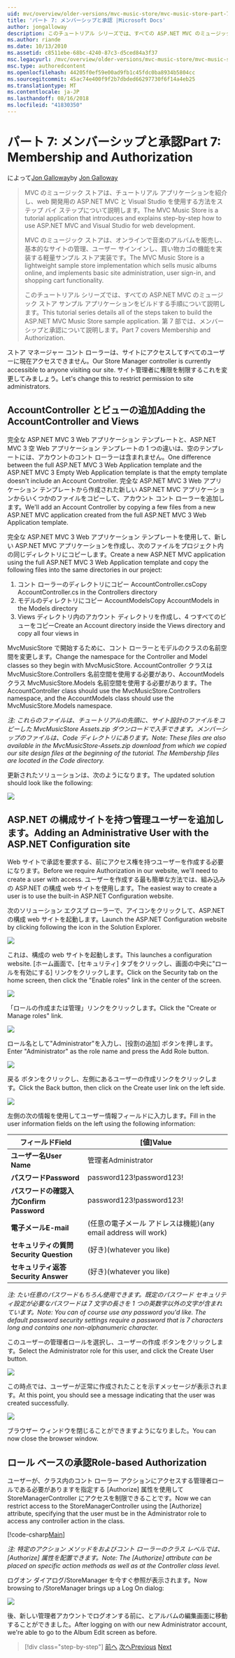 ```yaml
---
uid: mvc/overview/older-versions/mvc-music-store/mvc-music-store-part-7
title: 'パート 7: メンバーシップと承認 |Microsoft Docs'
author: jongalloway
description: このチュートリアル シリーズでは、すべての ASP.NET MVC のミュージック ストア サンプル アプリケーションをビルドする手順について説明します。 第 7 部では、メンバーシップと承認について説明します。
ms.author: riande
ms.date: 10/13/2010
ms.assetid: c8511ebe-68bc-4240-87c3-d5ced84a3f37
msc.legacyurl: /mvc/overview/older-versions/mvc-music-store/mvc-music-store-part-7
msc.type: authoredcontent
ms.openlocfilehash: 44205f0ef59e00ad9fb1c45fdc0ba8934b5804cc
ms.sourcegitcommit: 45ac74e400f9f2b7dbded66297730f6f14a4eb25
ms.translationtype: MT
ms.contentlocale: ja-JP
ms.lasthandoff: 08/16/2018
ms.locfileid: "41830350"
---
```

<a name="part-7-membership-and-authorization"></a><span data-ttu-id="f9c7a-104">パート 7: メンバーシップと承認</span><span class="sxs-lookup"><span data-stu-id="f9c7a-104">Part 7: Membership and Authorization</span></span>
====================
<span data-ttu-id="f9c7a-105">によって[Jon Galloway](https://github.com/jongalloway)</span><span class="sxs-lookup"><span data-stu-id="f9c7a-105">by [Jon Galloway](https://github.com/jongalloway)</span></span>

> <span data-ttu-id="f9c7a-106">MVC のミュージック ストアは、チュートリアル アプリケーションを紹介し、web 開発用の ASP.NET MVC と Visual Studio を使用する方法をステップ バイ ステップについて説明します。</span><span class="sxs-lookup"><span data-stu-id="f9c7a-106">The MVC Music Store is a tutorial application that introduces and explains step-by-step how to use ASP.NET MVC and Visual Studio for web development.</span></span>  
>   
> <span data-ttu-id="f9c7a-107">MVC のミュージック ストアは、オンラインで音楽のアルバムを販売し、基本的なサイトの管理、ユーザー サインインし、買い物カゴの機能を実装する軽量サンプル ストア実装です。</span><span class="sxs-lookup"><span data-stu-id="f9c7a-107">The MVC Music Store is a lightweight sample store implementation which sells music albums online, and implements basic site administration, user sign-in, and shopping cart functionality.</span></span>  
>   
> <span data-ttu-id="f9c7a-108">このチュートリアル シリーズでは、すべての ASP.NET MVC のミュージック ストア サンプル アプリケーションをビルドする手順について説明します。</span><span class="sxs-lookup"><span data-stu-id="f9c7a-108">This tutorial series details all of the steps taken to build the ASP.NET MVC Music Store sample application.</span></span> <span data-ttu-id="f9c7a-109">第 7 部では、メンバーシップと承認について説明します。</span><span class="sxs-lookup"><span data-stu-id="f9c7a-109">Part 7 covers Membership and Authorization.</span></span>


<span data-ttu-id="f9c7a-110">ストア マネージャー コント ローラーは、サイトにアクセスしてすべてのユーザーに現在アクセスできません。</span><span class="sxs-lookup"><span data-stu-id="f9c7a-110">Our Store Manager controller is currently accessible to anyone visiting our site.</span></span> <span data-ttu-id="f9c7a-111">サイト管理者に権限を制限するこれを変更してみましょう。</span><span class="sxs-lookup"><span data-stu-id="f9c7a-111">Let's change this to restrict permission to site administrators.</span></span>

## <a name="adding-the-accountcontroller-and-views"></a><span data-ttu-id="f9c7a-112">AccountController とビューの追加</span><span class="sxs-lookup"><span data-stu-id="f9c7a-112">Adding the AccountController and Views</span></span>

<span data-ttu-id="f9c7a-113">完全な ASP.NET MVC 3 Web アプリケーション テンプレートと、ASP.NET MVC 3 空 Web アプリケーション テンプレートの 1 つの違いは、空のテンプレートには、アカウントのコント ローラーは含まれません。</span><span class="sxs-lookup"><span data-stu-id="f9c7a-113">One difference between the full ASP.NET MVC 3 Web Application template and the ASP.NET MVC 3 Empty Web Application template is that the empty template doesn't include an Account Controller.</span></span> <span data-ttu-id="f9c7a-114">完全な ASP.NET MVC 3 Web アプリケーション テンプレートから作成された新しい ASP.NET MVC アプリケーションからいくつかのファイルをコピーして、アカウント コント ローラーを追加します。</span><span class="sxs-lookup"><span data-stu-id="f9c7a-114">We'll add an Account Controller by copying a few files from a new ASP.NET MVC application created from the full ASP.NET MVC 3 Web Application template.</span></span>

<span data-ttu-id="f9c7a-115">完全な ASP.NET MVC 3 Web アプリケーション テンプレートを使用して、新しい ASP.NET MVC アプリケーションを作成し、次のファイルをプロジェクト内の同じディレクトリにコピーします。</span><span class="sxs-lookup"><span data-stu-id="f9c7a-115">Create a new ASP.NET MVC application using the full ASP.NET MVC 3 Web Application template and copy the following files into the same directories in our project:</span></span>

1. <span data-ttu-id="f9c7a-116">コント ローラーのディレクトリにコピー AccountController.cs</span><span class="sxs-lookup"><span data-stu-id="f9c7a-116">Copy AccountController.cs in the Controllers directory</span></span>
2. <span data-ttu-id="f9c7a-117">モデルのディレクトリにコピー AccountModels</span><span class="sxs-lookup"><span data-stu-id="f9c7a-117">Copy AccountModels in the Models directory</span></span>
3. <span data-ttu-id="f9c7a-118">Views ディレクトリ内のアカウント ディレクトリを作成し、4 つすべてのビューをコピー</span><span class="sxs-lookup"><span data-stu-id="f9c7a-118">Create an Account directory inside the Views directory and copy all four views in</span></span>

<span data-ttu-id="f9c7a-119">MvcMusicStore で開始するために、コント ローラーとモデルのクラスの名前空間を変更します。</span><span class="sxs-lookup"><span data-stu-id="f9c7a-119">Change the namespace for the Controller and Model classes so they begin with MvcMusicStore.</span></span> <span data-ttu-id="f9c7a-120">AccountController クラスは MvcMusicStore.Controllers 名前空間を使用する必要があり、AccountModels クラス MvcMusicStore.Models 名前空間を使用する必要があります。</span><span class="sxs-lookup"><span data-stu-id="f9c7a-120">The AccountController class should use the MvcMusicStore.Controllers namespace, and the AccountModels class should use the MvcMusicStore.Models namespace.</span></span>

<span data-ttu-id="f9c7a-121">*注: これらのファイルは、チュートリアルの先頭に、サイト設計のファイルをコピーした MvcMusicStore Assets.zip ダウンロードで入手できます。メンバーシップのファイルは、Code ディレクトリにあります。*</span><span class="sxs-lookup"><span data-stu-id="f9c7a-121">*Note: These files are also available in the MvcMusicStore-Assets.zip download from which we copied our site design files at the beginning of the tutorial. The Membership files are located in the Code directory.*</span></span>

<span data-ttu-id="f9c7a-122">更新されたソリューションは、次のようになります。</span><span class="sxs-lookup"><span data-stu-id="f9c7a-122">The updated solution should look like the following:</span></span>

![](mvc-music-store-part-7/_static/image1.png)

## <a name="adding-an-administrative-user-with-the-aspnet-configuration-site"></a><span data-ttu-id="f9c7a-123">ASP.NET の構成サイトを持つ管理ユーザーを追加します。</span><span class="sxs-lookup"><span data-stu-id="f9c7a-123">Adding an Administrative User with the ASP.NET Configuration site</span></span>

<span data-ttu-id="f9c7a-124">Web サイトで承認を要求する、前にアクセス権を持つユーザーを作成する必要になります。</span><span class="sxs-lookup"><span data-stu-id="f9c7a-124">Before we require Authorization in our website, we'll need to create a user with access.</span></span> <span data-ttu-id="f9c7a-125">ユーザーを作成する最も簡単な方法では、組み込みの ASP.NET の構成 web サイトを使用します。</span><span class="sxs-lookup"><span data-stu-id="f9c7a-125">The easiest way to create a user is to use the built-in ASP.NET Configuration website.</span></span>

<span data-ttu-id="f9c7a-126">次のソリューション エクスプ ローラーで、アイコンをクリックして、ASP.NET の構成 web サイトを起動します。</span><span class="sxs-lookup"><span data-stu-id="f9c7a-126">Launch the ASP.NET Configuration website by clicking following the icon in the Solution Explorer.</span></span>

![](mvc-music-store-part-7/_static/image2.png)

<span data-ttu-id="f9c7a-127">これは、構成の web サイトを起動します。</span><span class="sxs-lookup"><span data-stu-id="f9c7a-127">This launches a configuration website.</span></span> <span data-ttu-id="f9c7a-128">[ホーム画面で、[セキュリティ] タブをクリックし、画面の中央に"ロールを有効にする] リンクをクリックします。</span><span class="sxs-lookup"><span data-stu-id="f9c7a-128">Click on the Security tab on the home screen, then click the "Enable roles" link in the center of the screen.</span></span>

![](mvc-music-store-part-7/_static/image3.png)

<span data-ttu-id="f9c7a-129">「ロールの作成または管理」リンクをクリックします。</span><span class="sxs-lookup"><span data-stu-id="f9c7a-129">Click the "Create or Manage roles" link.</span></span>

![](mvc-music-store-part-7/_static/image4.png)

<span data-ttu-id="f9c7a-130">ロール名として"Administrator"を入力し、[役割の追加] ボタンを押します。</span><span class="sxs-lookup"><span data-stu-id="f9c7a-130">Enter "Administrator" as the role name and press the Add Role button.</span></span>

![](mvc-music-store-part-7/_static/image5.png)

<span data-ttu-id="f9c7a-131">戻る ボタンをクリックし、左側にあるユーザーの作成リンクをクリックします。</span><span class="sxs-lookup"><span data-stu-id="f9c7a-131">Click the Back button, then click on the Create user link on the left side.</span></span>

![](mvc-music-store-part-7/_static/image6.png)

<span data-ttu-id="f9c7a-132">左側の次の情報を使用してユーザー情報フィールドに入力します。</span><span class="sxs-lookup"><span data-stu-id="f9c7a-132">Fill in the user information fields on the left using the following information:</span></span>

| <span data-ttu-id="f9c7a-133">**フィールド**</span><span class="sxs-lookup"><span data-stu-id="f9c7a-133">**Field**</span></span> | <span data-ttu-id="f9c7a-134">**[値]**</span><span class="sxs-lookup"><span data-stu-id="f9c7a-134">**Value**</span></span> |
| --- | --- |
| <span data-ttu-id="f9c7a-135">**ユーザー名**</span><span class="sxs-lookup"><span data-stu-id="f9c7a-135">**User Name**</span></span> | <span data-ttu-id="f9c7a-136">管理者</span><span class="sxs-lookup"><span data-stu-id="f9c7a-136">Administrator</span></span> |
| <span data-ttu-id="f9c7a-137">**パスワード**</span><span class="sxs-lookup"><span data-stu-id="f9c7a-137">**Password**</span></span> | <span data-ttu-id="f9c7a-138">password123!</span><span class="sxs-lookup"><span data-stu-id="f9c7a-138">password123!</span></span> |
| <span data-ttu-id="f9c7a-139">**パスワードの確認入力**</span><span class="sxs-lookup"><span data-stu-id="f9c7a-139">**Confirm Password**</span></span> | <span data-ttu-id="f9c7a-140">password123!</span><span class="sxs-lookup"><span data-stu-id="f9c7a-140">password123!</span></span> |
| <span data-ttu-id="f9c7a-141">**電子メール**</span><span class="sxs-lookup"><span data-stu-id="f9c7a-141">**E-mail**</span></span> | <span data-ttu-id="f9c7a-142">(任意の電子メール アドレスは機能)</span><span class="sxs-lookup"><span data-stu-id="f9c7a-142">(any email address will work)</span></span> |
| <span data-ttu-id="f9c7a-143">**セキュリティの質問**</span><span class="sxs-lookup"><span data-stu-id="f9c7a-143">**Security Question**</span></span> | <span data-ttu-id="f9c7a-144">(好き)</span><span class="sxs-lookup"><span data-stu-id="f9c7a-144">(whatever you like)</span></span> |
| <span data-ttu-id="f9c7a-145">**セキュリティ返答**</span><span class="sxs-lookup"><span data-stu-id="f9c7a-145">**Security Answer**</span></span> | <span data-ttu-id="f9c7a-146">(好き)</span><span class="sxs-lookup"><span data-stu-id="f9c7a-146">(whatever you like)</span></span> |

<span data-ttu-id="f9c7a-147">*注: たい任意のパスワードもちろん使用できます。既定のパスワード セキュリティ設定が必要なパスワードは 7 文字の長さを 1 つの英数字以外の文字が含まれています。*</span><span class="sxs-lookup"><span data-stu-id="f9c7a-147">*Note: You can of course use any password you'd like. The default password security settings require a password that is 7 characters long and contains one non-alphanumeric character.*</span></span>

<span data-ttu-id="f9c7a-148">このユーザーの管理者ロールを選択し、ユーザーの作成 ボタンをクリックします。</span><span class="sxs-lookup"><span data-stu-id="f9c7a-148">Select the Administrator role for this user, and click the Create User button.</span></span>

![](mvc-music-store-part-7/_static/image7.png)

<span data-ttu-id="f9c7a-149">この時点では、ユーザーが正常に作成されたことを示すメッセージが表示されます。</span><span class="sxs-lookup"><span data-stu-id="f9c7a-149">At this point, you should see a message indicating that the user was created successfully.</span></span>

![](mvc-music-store-part-7/_static/image8.png)

<span data-ttu-id="f9c7a-150">ブラウザー ウィンドウを閉じることができますようになりました。</span><span class="sxs-lookup"><span data-stu-id="f9c7a-150">You can now close the browser window.</span></span>

## <a name="role-based-authorization"></a><span data-ttu-id="f9c7a-151">ロール ベースの承認</span><span class="sxs-lookup"><span data-stu-id="f9c7a-151">Role-based Authorization</span></span>

<span data-ttu-id="f9c7a-152">ユーザーが、クラス内のコント ローラー アクションにアクセスする管理者ロールである必要がありますを指定する [Authorize] 属性を使用して StoreManagerController にアクセスを制限できることです。</span><span class="sxs-lookup"><span data-stu-id="f9c7a-152">Now we can restrict access to the StoreManagerController using the [Authorize] attribute, specifying that the user must be in the Administrator role to access any controller action in the class.</span></span>

[!code-csharp[Main](mvc-music-store-part-7/samples/sample1.cs)]

<span data-ttu-id="f9c7a-153">*注: 特定のアクション メソッドをおよびコント ローラーのクラス レベルでは、[Authorize] 属性を配置できます。*</span><span class="sxs-lookup"><span data-stu-id="f9c7a-153">*Note: The [Authorize] attribute can be placed on specific action methods as well as at the Controller class level.*</span></span>

<span data-ttu-id="f9c7a-154">ログオン ダイアログ/StoreManager を今すぐ参照が表示されます。</span><span class="sxs-lookup"><span data-stu-id="f9c7a-154">Now browsing to /StoreManager brings up a Log On dialog:</span></span>

![](mvc-music-store-part-7/_static/image9.png)

<span data-ttu-id="f9c7a-155">後、新しい管理者アカウントでログオンする前に、とアルバムの編集画面に移動することができました。</span><span class="sxs-lookup"><span data-stu-id="f9c7a-155">After logging on with our new Administrator account, we're able to go to the Album Edit screen as before.</span></span>

> [!div class="step-by-step"]
> <span data-ttu-id="f9c7a-156">[前へ](mvc-music-store-part-6.md)
> [次へ](mvc-music-store-part-8.md)</span><span class="sxs-lookup"><span data-stu-id="f9c7a-156">[Previous](mvc-music-store-part-6.md)
[Next](mvc-music-store-part-8.md)</span></span>
